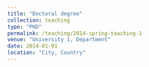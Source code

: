 ```yaml
---
title: "Doctoral degree"
collection: teaching
type: "PHD"
permalink: /teaching/2014-spring-teaching-1
venue: "University 1, Department"
date: 2014-01-01
location: "City, Country"
---
```


